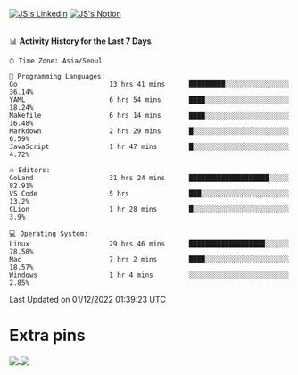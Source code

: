 
[![JS's LinkedIn](https://img.shields.io/badge/LinkedIn-blue?style=for-the-badge&logo=linkedin)](https://www.linkedin.com/in/jaeseung-lee-5a2a32139/) 
[![JS's Notion](https://img.shields.io/badge/Notion-black?style=for-the-badge&logo=notion)](https://bit.ly/ljswiki1) <br><br>
<!-- ![JS's GitHub stats](https://github-readme-stats-lemon-five.vercel.app/api?username=tkxkd0159&hide=contribs,prs,stars,issues&show_icons=true&theme=react&include_all_commits=true)   -->
<!-- ![Top Langs](https://github-readme-stats-lemon-five.vercel.app/api/top-langs/?username=tkxkd0159&layout=compact&hide=jupyter%20notebook,scss,html,css&langs_count=10)  -->


<!--START_SECTION:waka-->
📊 **Activity History for the Last 7 Days** 

```text
⌚︎ Time Zone: Asia/Seoul

💬 Programming Languages: 
Go                       13 hrs 41 mins      █████████░░░░░░░░░░░░░░░░   36.14% 
YAML                     6 hrs 54 mins       ████░░░░░░░░░░░░░░░░░░░░░   18.24% 
Makefile                 6 hrs 14 mins       ████░░░░░░░░░░░░░░░░░░░░░   16.48% 
Markdown                 2 hrs 29 mins       █░░░░░░░░░░░░░░░░░░░░░░░░   6.59% 
JavaScript               1 hr 47 mins        █░░░░░░░░░░░░░░░░░░░░░░░░   4.72%

🔥 Editors: 
GoLand                   31 hrs 24 mins      ████████████████████░░░░░   82.91% 
VS Code                  5 hrs               ███░░░░░░░░░░░░░░░░░░░░░░   13.2% 
CLion                    1 hr 28 mins        █░░░░░░░░░░░░░░░░░░░░░░░░   3.9%

💻 Operating System: 
Linux                    29 hrs 46 mins      ███████████████████░░░░░░   78.58% 
Mac                      7 hrs 2 mins        ████░░░░░░░░░░░░░░░░░░░░░   18.57% 
Windows                  1 hr 4 mins         ░░░░░░░░░░░░░░░░░░░░░░░░░   2.85%

```


 Last Updated on 01/12/2022 01:39:23 UTC
<!--END_SECTION:waka-->

# Extra pins
<a href="https://github.com/tkxkd0159/tkxkd0159.github.io">
  <img align="center" src="https://github-readme-stats-lemon-five.vercel.app/api/pin/?username=tkxkd0159&repo=nft-card-game&theme=react" />
</a>
<a href="https://github.com/tkxkd0159/dsalgo">
  <img align="center" src="https://github-readme-stats-lemon-five.vercel.app/api/pin/?username=tkxkd0159&repo=dsalgo&theme=react" />
</a>

<!---
- 🔭 I’m currently working on ...
- 🌱 I’m currently learning blockchain and distributed network
- 👯 I’m looking to collaborate on ...
- 🤔 I’m looking for help with ...
- 💬 Ask me about ...
- 📫 How to reach me: ...
- 😄 Pronouns: ...
- ⚡ Fun fact: ...
-->
